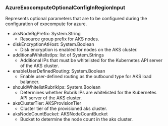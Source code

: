 ### AzureExocomputeOptionalConfigInRegionInput
Represents optional parameters that are to be configured during the configuration of exocompute for azure.

- aksNodeRgPrefix: System.String
  - Resource group prefix for AKS nodes.
- diskEncryptionAtHost: System.Boolean
  - Disk encryption is enabled for nodes on the AKS cluster.
- additionalWhitelistIps: list of System.Strings
  - Additional IPs that must be whitelisted for the Kubernetes API server of the AKS cluster.
- enableUserDefinedRouting: System.Boolean
  - Enable user-defined routing as the outbound type for AKS load balancer.
- shouldWhitelistRubrikIps: System.Boolean
  - Determines whether Rubrik IPs are whitelisted for the Kubernetes API server of the AKS cluster.
- aksClusterTier: AKSProvisionTier
  - Cluster tier of the provisioned aks cluster.
- aksNodeCountBucket: AKSNodeCountBucket
  - Bucket to determine the node count in the aks cluster.
